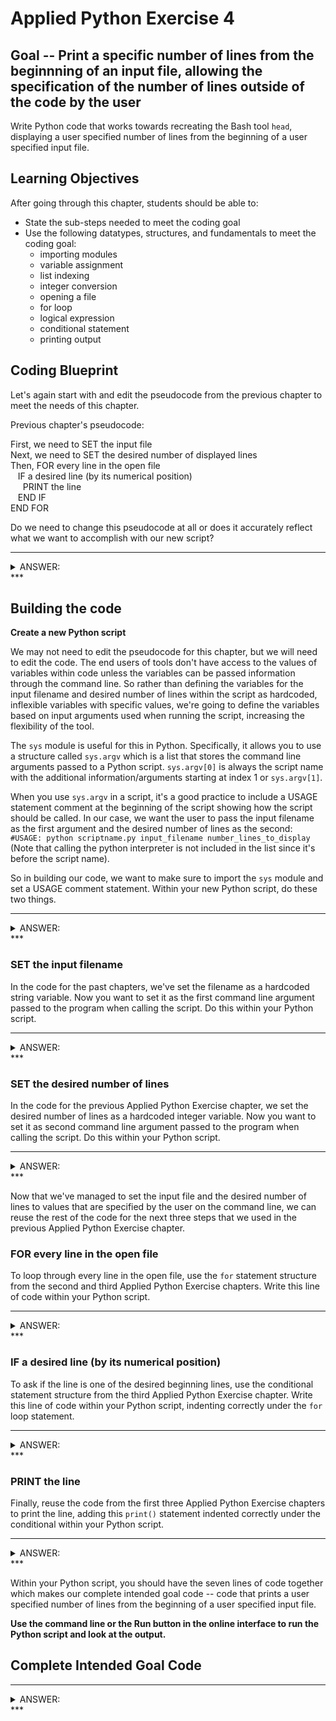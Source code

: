 

# Applied Python Exercise 4

## Goal -- Print a specific number of lines from the beginnning of an input file, allowing the specification of the number of lines outside of the code by the user

Write Python code that works towards recreating the Bash tool `head`, displaying a user specified number of lines from the beginning of a user specified input file.

## Learning Objectives

After going through this chapter, students should be able to:

* State the sub-steps needed to meet the coding goal
* Use the following datatypes, structures, and fundamentals to meet the coding goal:
  * importing modules
  * variable assignment
  * list indexing
  * integer conversion
  * opening a file
  * for loop
  * logical expression
  * conditional statement
  * printing output

## Coding Blueprint

Let's again start with and edit the pseudocode from the previous chapter to meet the needs of this chapter.

Previous chapter's pseudocode:

First, we need to SET the input file <br />
Next, we need to SET the desired number of displayed lines <br />
Then, FOR every line in the open file <br />
&nbsp;&nbsp;  IF a desired line (by its numerical position) <br />
&nbsp;&nbsp;&nbsp;&nbsp;    PRINT the line <br />
&nbsp;&nbsp;  END IF <br />
END FOR <br />

Do we need to change this pseudocode at all or does it accurately reflect what we want to accomplish with our new script? 

***
<details><summary> ANSWER: </summary>

No we don't need to change the pseudocode from the previous Applied Python Exercise chapter because it still accurately reflects the goal we want to accomplish within this chapter. 

</details>
***

## Building the code

**Create a new Python script**

We may not need to edit the pseudocode for this chapter, but we will need to edit the code. The end users of tools don't have access to the values of variables within code unless the variables can be passed information through the command line. So rather than defining the variables for the input filename and desired number of lines within the script as hardcoded, inflexible variables with specific values, we're going to define the variables based on input arguments used when running the script, increasing the flexibility of the tool.

The `sys` module is useful for this in Python. Specifically, it allows you to use a structure called `sys.argv` which is a list that stores the command line arguments passed to a Python script. `sys.argv[0]` is always the script name with the additional information/arguments starting at index 1 or `sys.argv[1]`. 

When you use `sys.argv` in a script, it's a good practice to include a USAGE statement comment at the beginning of the script showing how the script should be called. In our case, we want the user to pass the input filename as the first argument and the desired number of lines as the second: `#USAGE: python scriptname.py input_filename number_lines_to_display` (Note that calling the python interpreter is not included in the list since it's before the script name).

So in building our code, we want to make sure to import the `sys` module and set a USAGE comment statement. Within your new Python script, do these two things.

***
<details><summary> ANSWER: </summary>


```python
#USAGE: python scriptname.py input_filename number_lines_to_display
import sys
```

</details>
***

### SET the input filename

In the code for the past chapters, we've set the filename as a hardcoded string variable. Now you want to set it as the first command line argument passed to the program when calling the script. Do this within your Python script.

***
<details><summary> ANSWER: </summary>


```python
filename = sys.argv[1]
```

</details>
***

### SET the desired number of lines

In the code for the previous Applied Python Exercise chapter, we set the desired number of lines as a hardcoded integer variable. Now you want to set it as second command line argument passed to the program when calling the script. Do this within your Python script.

***
<details><summary> ANSWER: </summary>


```python
n_lines = sys.argv[2]
```

However, we need the variable to be an integer, and the values in the `sys.argv` list are always stored as strings, even if they are numbers. Therefore, edit the line within your Python script to convert the value that is being stored to an integer (if you hadn't already converted the string to an integer).


```python
n_lines = int(sys.argv[2])
```

</details>
***

Now that we've managed to set the input file and the desired number of lines to values that are specified by the user on the command line, we can reuse the rest of the code for the next three steps that we used in the previous Applied Python Exercise chapter. 

### FOR every line in the open file

To loop through every line in the open file, use the `for` statement structure from the second and third Applied Python Exercise chapters. Write this line of code within your Python script.

***
<details><summary> ANSWER: </summary>


```python
for i, line in enumerate(open(filename)):
```

</details>
***

### IF a desired line (by its numerical position)

To ask if the line is one of the desired beginning lines, use the conditional statement structure from the third Applied Python Exercise chapter. Write this line of code within your Python script, indenting correctly under the `for` loop statement.

***
<details><summary> ANSWER: </summary>


```python
  if i < n_lines:
```

</details>
***

### PRINT the line

Finally, reuse the code from the first three Applied Python Exercise chapters to print the line, adding this `print()` statement indented correctly under the conditional within your Python script.

***
<details><summary> ANSWER: </summary>


```python
    print(line.strip('\r\n'))
```

</details>
***

Within your Python script, you should have the seven lines of code together which makes our complete intended goal code -- code that prints a user specified number of lines from the beginning of a user specified input file.

**Use the command line or the Run button in the online interface to run the Python script and look at the output.**

## Complete Intended Goal Code

***
<details><summary> ANSWER: </summary>


```python
#USAGE: python scriptname.py input_filename number_lines_to_display
import sys #import module
filename = sys.argv[1] # SET the input filename
n_lines = int(sys.argv[2]) # SET the desired number of lines
for i, line in enumerate(open(filename)): #FOR every line in the open file
  if i < n_lines: #IF a desired line by its numerical position
    print(line.strip('\r\n')) #PRINT the line
```

</details>
***
